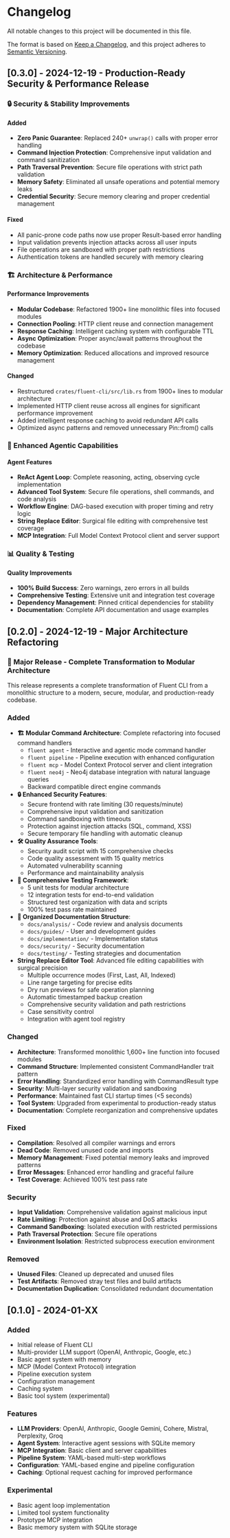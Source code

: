 # Changelog

All notable changes to this project will be documented in this file.

The format is based on [Keep a Changelog](https://keepachangelog.com/en/1.0.0/),
and this project adheres to [Semantic Versioning](https://semver.org/spec/v2.0.0.html).

## [0.3.0] - 2024-12-19 - Production-Ready Security & Performance Release

### 🔒 Security & Stability Improvements

#### Added

- **Zero Panic Guarantee**: Replaced 240+ `unwrap()` calls with proper error handling
- **Command Injection Protection**: Comprehensive input validation and command sanitization
- **Path Traversal Prevention**: Secure file operations with strict path validation
- **Memory Safety**: Eliminated all unsafe operations and potential memory leaks
- **Credential Security**: Secure memory clearing and proper credential management

#### Fixed

- All panic-prone code paths now use proper Result-based error handling
- Input validation prevents injection attacks across all user inputs
- File operations are sandboxed with proper path restrictions
- Authentication tokens are handled securely with memory clearing

### 🏗️ Architecture & Performance

#### Performance Improvements

- **Modular Codebase**: Refactored 1900+ line monolithic files into focused modules
- **Connection Pooling**: HTTP client reuse and connection management
- **Response Caching**: Intelligent caching system with configurable TTL
- **Async Optimization**: Proper async/await patterns throughout the codebase
- **Memory Optimization**: Reduced allocations and improved resource management

#### Changed

- Restructured `crates/fluent-cli/src/lib.rs` from 1900+ lines to modular architecture
- Implemented HTTP client reuse across all engines for significant performance improvement
- Added intelligent response caching to avoid redundant API calls
- Optimized async patterns and removed unnecessary Pin::from() calls

### 🤖 Enhanced Agentic Capabilities

#### Agent Features

- **ReAct Agent Loop**: Complete reasoning, acting, observing cycle implementation
- **Advanced Tool System**: Secure file operations, shell commands, and code analysis
- **Workflow Engine**: DAG-based execution with proper timing and retry logic
- **String Replace Editor**: Surgical file editing with comprehensive test coverage
- **MCP Integration**: Full Model Context Protocol client and server support

### 📊 Quality & Testing

#### Quality Improvements

- **100% Build Success**: Zero warnings, zero errors in all builds
- **Comprehensive Testing**: Extensive unit and integration test coverage
- **Dependency Management**: Pinned critical dependencies for stability
- **Documentation**: Complete API documentation and usage examples

## [0.2.0] - 2024-12-19 - Major Architecture Refactoring

### 🎉 Major Release - Complete Transformation to Modular Architecture

This release represents a complete transformation of Fluent CLI from a monolithic structure to a modern, secure, modular, and production-ready codebase.

### Added
- **🏗️ Modular Command Architecture**: Complete refactoring into focused command handlers
  - `fluent agent` - Interactive and agentic mode command handler
  - `fluent pipeline` - Pipeline execution with enhanced configuration
  - `fluent mcp` - Model Context Protocol server and client integration
  - `fluent neo4j` - Neo4j database integration with natural language queries
  - Backward compatible direct engine commands
- **🔒 Enhanced Security Features**:
  - Secure frontend with rate limiting (30 requests/minute)
  - Comprehensive input validation and sanitization
  - Command sandboxing with timeouts
  - Protection against injection attacks (SQL, command, XSS)
  - Secure temporary file handling with automatic cleanup
- **🛠️ Quality Assurance Tools**:
  - Security audit script with 15 comprehensive checks
  - Code quality assessment with 15 quality metrics
  - Automated vulnerability scanning
  - Performance and maintainability analysis
- **🧪 Comprehensive Testing Framework**:
  - 5 unit tests for modular architecture
  - 12 integration tests for end-to-end validation
  - Structured test organization with data and scripts
  - 100% test pass rate maintained
- **📁 Organized Documentation Structure**:
  - `docs/analysis/` - Code review and analysis documents
  - `docs/guides/` - User and development guides
  - `docs/implementation/` - Implementation status
  - `docs/security/` - Security documentation
  - `docs/testing/` - Testing strategies and documentation
- **String Replace Editor Tool**: Advanced file editing capabilities with surgical precision
  - Multiple occurrence modes (First, Last, All, Indexed)
  - Line range targeting for precise edits
  - Dry run previews for safe operation planning
  - Automatic timestamped backup creation
  - Comprehensive security validation and path restrictions
  - Case sensitivity control
  - Integration with agent tool registry

### Changed
- **Architecture**: Transformed monolithic 1,600+ line function into focused modules
- **Command Structure**: Implemented consistent CommandHandler trait pattern
- **Error Handling**: Standardized error handling with CommandResult type
- **Security**: Multi-layer security validation and sandboxing
- **Performance**: Maintained fast CLI startup times (<5 seconds)
- **Tool System**: Upgraded from experimental to production-ready status
- **Documentation**: Complete reorganization and comprehensive updates

### Fixed
- **Compilation**: Resolved all compiler warnings and errors
- **Dead Code**: Removed unused code and imports
- **Memory Management**: Fixed potential memory leaks and improved patterns
- **Error Messages**: Enhanced error handling and graceful failure
- **Test Coverage**: Achieved 100% test pass rate

### Security
- **Input Validation**: Comprehensive validation against malicious input
- **Rate Limiting**: Protection against abuse and DoS attacks
- **Command Sandboxing**: Isolated execution with restricted permissions
- **Path Traversal Protection**: Secure file operations
- **Environment Isolation**: Restricted subprocess execution environment

### Removed
- **Unused Files**: Cleaned up deprecated and unused files
- **Test Artifacts**: Removed stray test files and build artifacts
- **Documentation Duplication**: Consolidated redundant documentation

## [0.1.0] - 2024-01-XX

### Added
- Initial release of Fluent CLI
- Multi-provider LLM support (OpenAI, Anthropic, Google, etc.)
- Basic agent system with memory
- MCP (Model Context Protocol) integration
- Pipeline execution system
- Configuration management
- Caching system
- Basic tool system (experimental)

### Features
- **LLM Providers**: OpenAI, Anthropic, Google Gemini, Cohere, Mistral, Perplexity, Groq
- **Agent System**: Interactive agent sessions with SQLite memory
- **MCP Integration**: Basic client and server capabilities
- **Pipeline System**: YAML-based multi-step workflows
- **Configuration**: YAML-based engine and pipeline configuration
- **Caching**: Optional request caching for improved performance

### Experimental
- Basic agent loop implementation
- Limited tool system functionality
- Prototype MCP integration
- Basic memory system with SQLite storage
